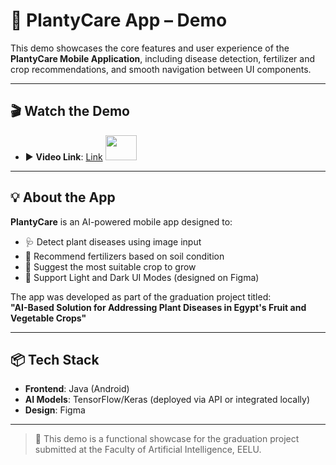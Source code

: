 # 📱 PlantyCare App – Demo

This demo showcases the core features and user experience of the **PlantyCare Mobile Application**, including disease detection, fertilizer and crop recommendations, and smooth navigation between UI components.

---

## 🎬 Watch the Demo

- ▶️ **Video Link**: [Link](https://drive.google.com/drive/folders/1KiaueGAim7CtmnEnoTLayrbHGxRvnkzK) <img src="https://media.giphy.com/media/mBYkXvLxkHZFmqBHIC/giphy.gif" width="50" height="40"/>
---

## 💡 About the App

**PlantyCare** is an AI-powered mobile app designed to:
- 🩺 Detect plant diseases using image input
- 🧪 Recommend fertilizers based on soil condition
- 🌾 Suggest the most suitable crop to grow
- 🎨 Support Light and Dark UI Modes (designed on Figma)

The app was developed as part of the graduation project titled:  
**"AI-Based Solution for Addressing Plant Diseases in Egypt's Fruit and Vegetable Crops"**

---

## 📦 Tech Stack

- **Frontend**: Java (Android)
- **AI Models**: TensorFlow/Keras (deployed via API or integrated locally)
- **Design**: Figma

---

> 📌 This demo is a functional showcase for the graduation project submitted at the Faculty of Artificial Intelligence, EELU.
